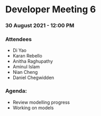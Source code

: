 # Developer Meeting 6

### 30 August 2021 - 12:00 PM

### Attendees

- Di Yao
- Karan Rebello
- Anitha Raghupathy
- Aminul Islam
- Nian Cheng
- Daniel Chegwidden

### Agenda:

- Review modelling progress
- Working on models
